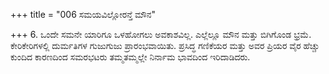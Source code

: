 +++
title = "006 ಸಮಯವಿಲ್ಲೋರನ್ತೆ ಮೌನ"

+++
6. ಒಂದೇ ಸಮನೇ ಯಾರಿಗೂ ಒಳಹೋಗಲು ಅವಕಾಶವಿಲ್ಲ. ಎಲ್ಲೆಲ್ಲೂ ಮೌನ ಮತ್ತು ಬಿಗಿಗೊಂಡ ಭ್ರಮೆ. ಕೇರಿಕೇರಿಗಳಲ್ಲಿ ದುರ್ಮತಿಗಳ ಗುಜುಗುಜು ಪ್ರಾರಂಭವಾಯಿತು. ಪ್ರಸಿದ್ಧ ಗಣಿಕೆಯರ ಮತ್ತು ಅವರ ಪ್ರಿಯರ ವೈರ ಹೆಚ್ಚು ಕುಂದಿದ ಕಾರಣದಿಂದ ಸಮರಭಟರು ತಮ್ಮತಮ್ಮಲ್ಲೇ ನಿರ್ನಾಮ ಭಾವದಿಂದ ಇರಿದಾಡಿದರು.